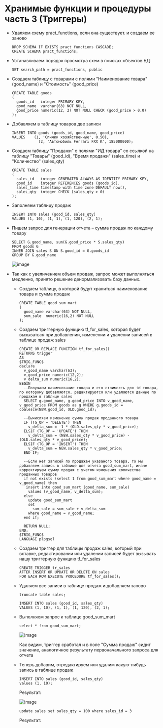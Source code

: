 # Хранимые функции и процедуры часть 3 (Триггеры)
* Удаляем схему pract_functions, если она существует. и создаем ее заново
  ```
  DROP SCHEMA IF EXISTS pract_functions CASCADE;
  CREATE SCHEMA pract_functions;
  ```
* Устанавливаем порядок просмотра схем в поисках объектов БД
  ```
  SET search_path = pract_functions, public
  ```
* Создаем таблицу с товарами с полями "Наименование товара" (good_name) и "Стоимость" (good_price)
  ```
  CREATE TABLE goods
  (
    goods_id   integer PRIMARY KEY,
    good_name  varchar(63) NOT NULL,
    good_price numeric(12, 2) NOT NULL CHECK (good_price > 0.0)
  );
  ```
* Добавляем в таблицу товаров две записи
  ```
  INSERT INTO goods (goods_id, good_name, good_price)
  VALUES 	(1, 'Спички хозяйственные', 0.50),
		      (2, 'Автомобиль Ferrari FXX K', 185000000);
  ```
* Создаем таблицу "Продажи" с полями "ИД товара" со ссылкой на таблицу "Товары" (good_id), "Время продажи" (sales_time) и "Количество" (sales_qty)
  ```
  CREATE TABLE sales
  (
    sales_id   integer GENERATED ALWAYS AS IDENTITY PRIMARY KEY,
    good_id    integer REFERENCES goods (goods_id),
    sales_time timestamp with time zone DEFAULT now(),
    sales_qty  integer CHECK (sales_qty > 0)
  );
  ```
* Заполняем таблицу продаж
  ```
  INSERT INTO sales (good_id, sales_qty)
  VALUES (1, 10), (1, 1), (1, 120), (2, 1);
  ```
* Пишем запрос для генерации отчета – сумма продаж по каждому товару
  ```
  SELECT G.good_name, sum(G.good_price * S.sales_qty)
  FROM goods G
  INNER JOIN sales S ON S.good_id = G.goods_id
  GROUP BY G.good_name
  ```
  ![image](https://github.com/user-attachments/assets/f1f9b5d2-96cd-4f7f-86e3-97358a5c47fc)

* Так как с увеличением объем продаж, запрос может выполняться медленно, принято решение денормализовать базу данных.
  * Создаем таблицу, в которой будут храниться наименование товара и сумма продаж
    ```
    CREATE TABLE good_sum_mart
    (
      good_name varchar(63) NOT NULL,
      sum_sale	numeric(16,2) NOT NULL
    );
    ```
  * Создаем триггерную функцию tf_for_sales, которая будет вызываться при добавлении, изменении и удалении записей в таблице продаж sales
    ```
    CREATE OR REPLACE FUNCTION tf_for_sales()
    RETURNS trigger
    AS
    $TRIG_FUNC$
    declare
      v_good_name varchar(63);
      v_good_price numeric(12,2);
      v_delta_sum numeric(16,2);
    BEGIN
      --Получаем наименование товара и его стоимость для id товара, по которому добавляются, редактируются или удаляются данные по продажам в таблице sales
      SELECT g.good_name, g.good_price INTO v_good_name, v_good_price FROM goods as g WHERE g.goods_id = coalesce(NEW.good_id, OLD.good_id);

      --Вычисляем изменение суммы продаж проданного товара
      IF (TG_OP = 'DELETE') THEN
        v_delta_sum = -1 * (OLD.sales_qty * v_good_price);
      ELSIF (TG_OP = 'UPDATE') THEN
        v_delta_sum = (NEW.sales_qty * v_good_price) - (OLD.sales_qty * v_good_price);
      ELSIF (TG_OP = 'INSERT') THEN
        v_delta_sum = NEW.sales_qty * v_good_price;
      END IF;

      --Если нет записей по продажам указаного товара, то мы добавляем запись в таблице для отчета good_sum_mart, иначе корректируем сумму продаж с учетом изменения количества проданных товаров
      if not exists (select 1 from good_sum_mart where good_name = v_good_name) then
       insert into good_sum_mart (good_name, sum_sale)
        values (v_good_name, v_delta_sum);
      else
        update good_sum_mart
        set
          sum_sale = sum_sale + v_delta_sum
        where good_name = v_good_name;
      end if;

      RETURN NULL;
    END;
    $TRIG_FUNC$
    LANGUAGE plpgsql
    ```
  * Создаем триггер для таблицы продаж sales, который при вставке, редактировании или удалении записей будет вызывать нашу триггерную функцию tf_for_sales
    ```
    CREATE TRIGGER tr_sales
    AFTER INSERT OR UPDATE OR DELETE ON sales
    FOR EACH ROW EXECUTE PROCEDURE tf_for_sales();
    ```
  * Удаляем все записи в таблице продаж и добавляем заново
    ```
    truncate table sales;

    INSERT INTO sales (good_id, sales_qty)
    VALUES (1, 10), (1, 1), (1, 120), (2, 1);
    ```
  * Выполняем запрос к таблице good_sum_mart
    ```
    select * from good_sum_mart;
    ```
    ![image](https://github.com/user-attachments/assets/c8a6d270-16e2-4b73-bc6d-5763e5caa751)

    Как видим, триггер сработал и в поле "Сумма продаж" сидит значение, аналогичное результату первоначального запроса для отчета
  * Теперь добавим, отредактируем или удалим какую-нибудь запись в таблице продаж
    ```
    INSERT INTO sales (good_id, sales_qty)
    values (1, 10);
    ```
    Результат:
    
    ![image](https://github.com/user-attachments/assets/4d8ec142-b66a-4b1b-a806-f14cab900f8a)

    ```
    update sales set sales_qty = 100 where sales_id = 3
    ```

    Результат:

    

